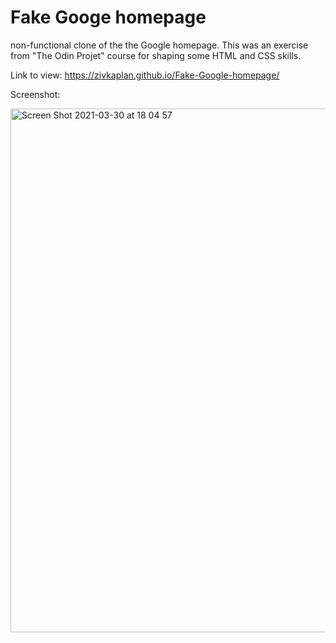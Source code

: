 # Fake Googe homepage

non-functional clone of the the Google homepage.
This was an exercise from "The Odin Projet" course for shaping some HTML and CSS skills.

Link to view: https://zivkaplan.github.io/Fake-Google-homepage/

Screenshot: 

<img width="838" alt="Screen Shot 2021-03-30 at 18 04 57" src="https://user-images.githubusercontent.com/80772683/113011579-99615180-9182-11eb-800b-ae6073971a3d.png">
